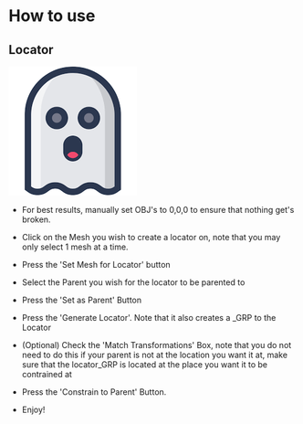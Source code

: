 # How to use

## Locator
!['ghost screen capture'](assets/Ghoster.PNG)
* For best results, manually set OBJ's to 0,0,0 to ensure that nothing get's broken.
* Click on the Mesh you wish to create a locator on, note that you may only select 1 mesh at a time.
* Press the 'Set Mesh for Locator' button
* Select the Parent you wish for the locator to be parented to
* Press the 'Set as Parent' Button
* Press the 'Generate Locator'. Note that it also creates a _GRP to the Locator
* (Optional) Check the 'Match Transformations' Box, note that you do not need to do this if your parent is not at the location you want it at, make sure that the locator_GRP is located at the place you want it to be contrained at
* Press the 'Constrain to Parent' Button.

* Enjoy! 